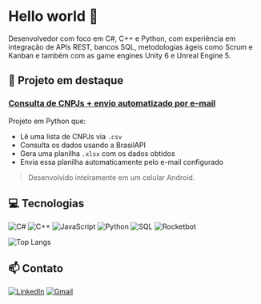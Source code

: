 # Hello world 👾

Desenvolvedor com foco em C#, C++ e Python, com experiência em integração de APIs REST, bancos SQL, metodologias ágeis como Scrum e Kanban e também com as game engines Unity 6 e Unreal Engine 5.

## 🚀 Projeto em destaque

### [Consulta de CNPJs + envio automatizado por e-mail](https://github.com/marcoslimaa404/consulta-cpnj-automacao)

Projeto em Python que:
- Lê uma lista de CNPJs via `.csv`  
- Consulta os dados usando a BrasilAPI  
- Gera uma planilha `.xlsx` com os dados obtidos  
- Envia essa planilha automaticamente pelo e-mail configurado
> Desenvolvido inteiramente em um celular Android.

## 💻 Tecnologias

![C#](https://img.shields.io/badge/C%23-239120?style=for-the-badge&logo=c-sharp&logoColor=white)
![C++](https://img.shields.io/badge/C++-00599C?style=for-the-badge&logo=c%2b%2b&logoColor=white)
![JavaScript](https://img.shields.io/badge/JavaScript-F7DF1E?style=for-the-badge&logo=javascript&logoColor=black)
![Python](https://img.shields.io/badge/Python-3776AB?style=for-the-badge&logo=python&logoColor=white)
![SQL](https://img.shields.io/badge/SQL-4479A1?style=for-the-badge&logo=postgresql&logoColor=white)
![Rocketbot](https://img.shields.io/badge/Rocketbot-Automation-red?style=for-the-badge)

![Top Langs](https://github-readme-stats.vercel.app/api/top-langs/?username=marcoslimaa404&layout=compact&langs_count=6&theme=tokyonight)

## 📫 Contato

[![LinkedIn](https://img.shields.io/badge/LinkedIn-blue?style=for-the-badge&logo=linkedin)](https://linkedin.com/in/marcoslimaa404/)
[![Gmail](https://img.shields.io/badge/Gmail-D14836?style=for-the-badge&logo=gmail&logoColor=white)](mailto:marcoslimaa404@gmail.com)

